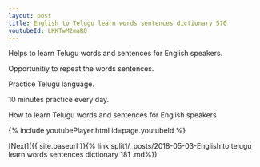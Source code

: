 ```yaml
---
layout: post
title: English to Telugu learn words sentences dictionary 570 
youtubeId: LKKTwM2maRQ
---
```

 
 
Helps to learn Telugu words and sentences for English speakers.

Opportunitiy to repeat the words sentences. 

Practice Telugu language. 
 
10 minutes practice every day. 
 
How to learn Telugu words and sentences for English speakers 
 
{% include youtubePlayer.html id=page.youtubeId %}
 
 
[Next]({{ site.baseurl }}{% link  split1/_posts/2018-05-03-English to telugu learn words sentences dictionary 181 .md%})
 

